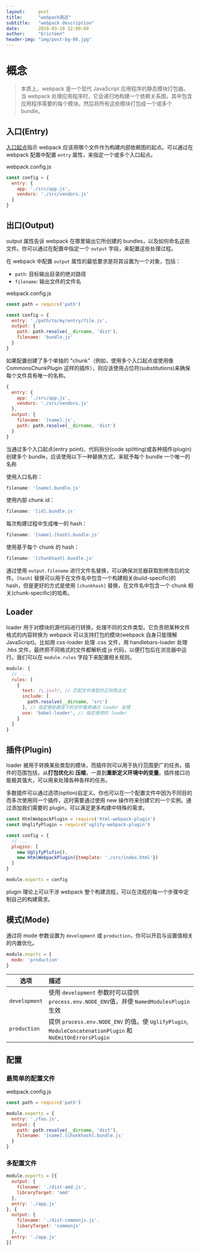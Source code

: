 ```yaml
---
layout:     post
title:      "webpack简述"
subtitle:   "webpack description"
date:       2018-03-10 12:00:00
author:     "Ericteen"
header-img: "img/post-bg-06.jpg"
---
```

# 概念

> 本质上，webpack 是一个现代 JavaScript 应用程序的静态模块打包器。当 webpack 处理应用程序时，它会递归地构建一个依赖关系图，其中包含应用程序需要的每个模块。然后将所有这些模块打包成一个或多个 bundle。

## 入口(Entry)

[入口起点](https://webpack.js.org/concepts/entry-points/)指示 webpack 应该用哪个文件作为构建内部依赖图的起点。可以通过在 webpack 配置中配置 `entry` 属性，来指定一个或多个入口起点。

webpack.config.js

```javascript
const config = {
  entry: {
    app: './src/app.js',
    vendors: './src/vendors.js'
  }
}
```

## 出口(Output)

output 属性告诉 webpack 在哪里输出它所创建的 bundles，以及如何命名这些文件。你可以通过在配置中指定一个 `output` 字段，来配置这些处理过程。

在 webpack 中配置 `output` 属性的最低要求是将其设置为一个对象，包括：

- `path`: 目标输出目录的绝对路径
- `filename`: 输出文件的文件名

webpack.config.js

```javascript
const path = require('path')

const config = {
  entry: './path/to/my/entry/file.js',
  output: {
    path: path.resolve(__dirname, 'dist'),
    filename: 'bundle.js'
  }
}
```

如果配置创建了多个单独的 "chunk"（例如，使用多个入口起点或使用像 CommonsChunkPlugin 这样的插件），则应该使用占位符(substitutions)来确保每个文件具有唯一的名称。

```javascript
{
  entry: {
    app: './src/app.js',
    vendors: './src/vendors.js'
  },
  output: {
    filename: '[name].js',
    path: path.resolve(__dirname, 'dist')
  }
}
```

当通过多个入口起点(entry point)、代码拆分(code splitting)或各种插件(plugin)创建多个 bundle，应该使用以下一种替换方式，来赋予每个 bundle 一个唯一的名称

使用入口名称：

```javascript
filename: '[name].bundle.js'
```

使用内部 chunk id：

```javascript
filename: '[id].bundle.js'
```

每次构建过程中生成唯一的 hash：

```javascript
filename: '[name].[hash].bundle.js'
```

使用基于每个 chunk 的 hash：

```javascript
filename: '[chunkhash].bundle.js'
```

通过使用 `output.filename` 进行文件名替换，可以确保浏览器获取到修改后的文件。`[hash]` 替换可以用于在文件名中包含一个构建相关(build-specific)的 hash，但是更好的方式是使用 `[chunkhash]` 替换，在文件名中包含一个 chunk 相关(chunk-specific)的哈希。

## Loader

loader 用于对模块的源代码进行转换，处理不同的文件类型。它负责把某种文件格式的内容转换为 webpack 可以支持打包的模块(webpack 自身只能理解 JavaScript)。比如用 css-loader 处理 .css 文件，用 handlebars-loader 处理 .hbs 文件，最终把不同格式的文件都解析成 js 代码，以便打包后在浏览器中运行。我们可以在 `module.rules` 字段下来配置相关规则。

```javascript
module: {
  // ...
  rules: [
    {
      test: /\.jsx?/, // 匹配文件类型的正则表达式
      include: [
        path.resolve(__dirname, 'src')
      ], // 指定哪些路径下的文件需用通过 loader 处理
      use: 'babel-loader', // 指定使用的 loader
    }
  ]
}
```

## 插件(Plugin)

loader 被用于转换某些类型的模块，而插件则可以用于执行范围更广的任务。插件的范围包括，从**打包优化**和
**压缩**，一直到**重新定义环境中的变量**。插件接口功能极其强大，可以用来处理各种各样的任务。

多数插件可以通过选项(option)自定义。你也可以在一个配置文件中因为不同目的而多次使用同一个插件，这时需要通过使用 new 操作符来创建它的一个实例。通过添加我们需要的 plugin，可以满足更多构建中特殊的需求。

```javascript
const HtmlWebpackPlugin = require('html-webpack-plugin')
const UnglifyPlugin = require('uglify-webpack-plugin')

const config = {
  // ...
  plugins: [
    new UglifyPlufin(),
    new HtmlWebpackPlugin({template: './src/index.html'})
  ]
}

module.exports = config
```

plugin 理论上可以干涉 webpack 整个构建流程，可以在流程的每一个步骤中定制自己的构建需求。

## 模式(Mode)

通过将 mode 参数设置为 `development` 或 `production`，你可以开启与设置值相关的内置优化。

```javascript
module.exprts = {
  mode: 'production'
}
```

|选项|描述|
|---|:---|
|`development`|使用 `development` 参数时可以提供 `process.env.NODE_ENV`值，并使 `NamedModulesPlugin` 生效|
|`production`|提供 `process.env.NODE_ENV` 的值。使 `UglifyPlugin`, `ModuleConcatenationPlugin` 和 `NoEmitOnErrorsPlugin`|

## 配置

### 最简单的配置文件

webpack.config.js

```javascript
const path = require('path')

module.exports = {
  entry: './foo.js',
  output: {
    path: path.resolve(__dirname, 'dist'),
    filename: '[name].[chunkhash].bundle.js'
  }
}
```

### 多配置文件

```javascript
module.exports = [{
  output: {
    filename: './dist-amd.js',
    libraryTarget: 'amd'
  },
  entry: './app.js'
}, {
  output: {
    filename: './dist-commonjs.js'.
    libaryTarget: 'commonjs'
  },
  entry: './app.js'
}]
```
